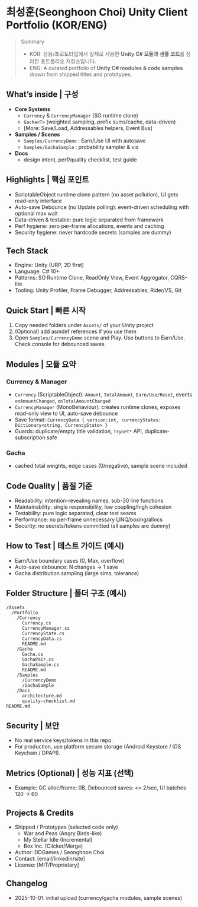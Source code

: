 # 최성훈(Seonghoon Choi) Unity Client Portfolio (KOR/ENG)

> Summary
> - KOR: 상용/프로토타입에서 실제로 사용한 **Unity C# 모듈과 샘플 코드**를 정리한 포트폴리오 저장소입니다.
> - ENG: A curated portfolio of **Unity C# modules & code samples** drawn from shipped titles and prototypes.

## What’s inside | 구성
- **Core Systems**
  - `Currency` & `CurrencyManager` (SO runtime clone)
  - `Gacha<T>` (weighted sampling, prefix sums/cache, data-driven)
  - [More: Save/Load, Addressables helpers, Event Bus]
- **Samples / Scenes**
  - `Samples/CurrencyDemo` : Earn/Use UI with autosave
  - `Samples/GachaSample` : probability sampler & viz
- **Docs**
  - design intent, perf/quality checklist, test guide

## Highlights | 핵심 포인트
- ScriptableObject runtime clone pattern (no asset pollution), UI gets read-only interface
- Auto-save Debounce (no Update polling): event-driven scheduling with optional max wait
- Data-driven & testable: pure logic separated from framework
- Perf hygiene: zero per-frame allocations, events and caching
- Security hygiene: never hardcode secrets (samples are dummy)

## Tech Stack
- Engine: Unity (URP, 2D first)
- Language: C# 10+
- Patterns: SO Runtime Clone, ReadOnly View, Event Aggregator, CQRS-lite
- Tooling: Unity Profiler, Frame Debugger, Addressables, Rider/VS, Git

## Quick Start | 빠른 시작
1. Copy needed folders under `Assets/` of your Unity project
2. (Optional) add asmdef references if you use them
3. Open `Samples/CurrencyDemo` scene and Play. Use buttons to Earn/Use. Check console for debounced saves.

## Modules | 모듈 요약

### Currency & Manager
- `Currency` (ScriptableObject): `Amount`, `TotalAmount`, `Earn/Use/Reset`, events `onAmountChanged`, `onTotalAmountChanged`
- `CurrencyManager` (MonoBehaviour): creates runtime clones, exposes read-only view to UI, auto-save debounce
- Save format: `CurrencyData { version:int, currencyStates: Dictionary<string, CurrencyState> }`
- Guards: duplicate/empty title validation, `TryGet*` API, duplicate-subscription safe

### Gacha<T>
- cached total weights, edge cases (0/negative), sample scene included

## Code Quality | 품질 기준
- Readability: intention-revealing names, sub-30 line functions
- Maintainability: single responsibility, low coupling/high cohesion
- Testability: pure logic separated, clear test seams
- Performance: no per-frame unnecessary LINQ/boxing/allocs
- Security: no secrets/tokens committed (all samples are dummy)

## How to Test | 테스트 가이드 (예시)
- Earn/Use boundary cases (0, Max, overflow)
- Auto-save debounce: N changes -> 1 save
- Gacha distribution sampling (large sims, tolerance)

## Folder Structure | 폴더 구조 (예시)
```
/Assets
  /Portfolio
    /Currency
      Currency.cs
      CurrencyManager.cs
      CurrencyState.cs
      CurrencyData.cs
      README.md
    /Gacha
      Gacha.cs
      GachaPair.cs
      GachaSample.cs
      README.md
    /Samples
      /CurrencyDemo
      /GachaSample
    /Docs
      architecture.md
      quality-checklist.md
README.md
```

## Security | 보안
- No real service keys/tokens in this repo.
- For production, use platform secure storage (Android Keystore / iOS Keychain / DPAPI).

## Metrics (Optional) | 성능 지표 (선택)
- Example: GC alloc/frame: 0B, Debounced saves: <= 2/sec, UI batches 120 -> 60

## Projects & Credits
- Shipped / Prototypes (selected code only)
  - War and Peas (Angry Birds-like)
  - My Stellar Idle (Incremental)
  - Box Inc. (Clicker/Merge)
- Author: DDGames / Seonghoon Choi
- Contact: [email/linkedin/site]
- License: [MIT/Proprietary]

## Changelog
- 2025-10-01: initial upload (currency/gacha modules, sample scenes)

